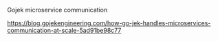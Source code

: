 Gojek microservice communication

https://blog.gojekengineering.com/how-go-jek-handles-microservices-communication-at-scale-5ad91be98c77
